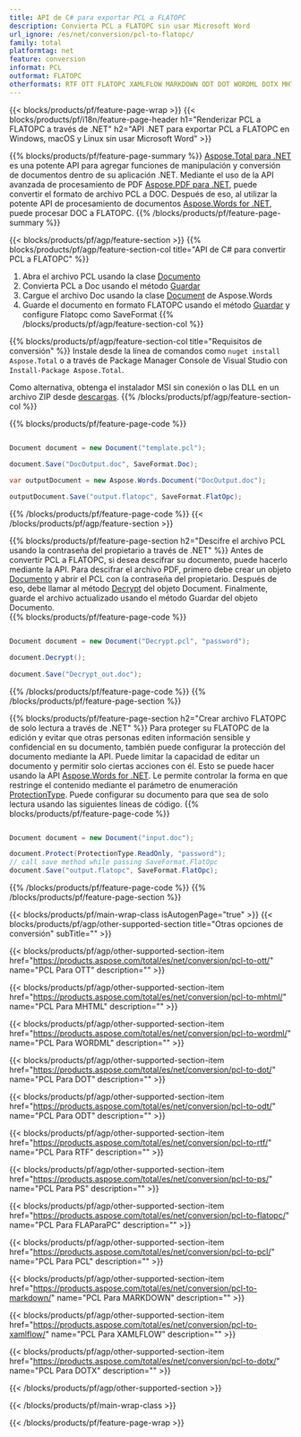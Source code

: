 ```yaml
---
title: API de C# para exportar PCL a FLATOPC
description: Convierta PCL a FLATOPC sin usar Microsoft Word
url_ignore: /es/net/conversion/pcl-to-flatopc/
family: total
platformtag: net
feature: conversion
informat: PCL
outformat: FLATOPC
otherformats: RTF OTT FLATOPC XAMLFLOW MARKDOWN ODT DOT WORDML DOTX MHTML PS DOTM
---
```

{{< blocks/products/pf/feature-page-wrap >}}
{{< blocks/products/pf/i18n/feature-page-header h1="Renderizar PCL a FLATOPC a través de .NET" h2="API .NET para exportar PCL a FLATOPC en Windows, macOS y Linux sin usar Microsoft Word" >}}

{{% blocks/products/pf/feature-page-summary %}}
[Aspose.Total para .NET](https://products.aspose.com/total/net/) es una potente API para agregar funciones de manipulación y conversión de documentos dentro de su aplicación .NET. Mediante el uso de la API avanzada de procesamiento de PDF [Aspose.PDF para .NET](https://products.aspose.com/pdf/net/), puede convertir el formato de archivo PCL a DOC. Después de eso, al utilizar la potente API de procesamiento de documentos [Aspose.Words for .NET](https://products.aspose.com/words/net/), puede procesar DOC a FLATOPC.
{{% /blocks/products/pf/feature-page-summary  %}}

{{< blocks/products/pf/agp/feature-section >}}
{{% blocks/products/pf/agp/feature-section-col title="API de C# para convertir PCL a FLATOPC" %}}
1. Abra el archivo PCL usando la clase [Documento](https://apireference.aspose.com/pdf/net/aspose.pdf/document)
2. Convierta PCL a Doc usando el método [Guardar](https://apireference.aspose.com/pdf/net/aspose.pdf.document/save/methods/5)
3. Cargue el archivo Doc usando la clase [Document](https://apireference.aspose.com/words/net/aspose.words/document) de Aspose.Words
4. Guarde el documento en formato FLATOPC usando el método [Guardar](https://apireference.aspose.com/words/net/aspose.words.document/save/methods/4) y configure Flatopc como SaveFormat
{{% /blocks/products/pf/agp/feature-section-col %}}

{{% blocks/products/pf/agp/feature-section-col title="Requisitos de conversión" %}}
Instale desde la línea de comandos como ```nuget install Aspose.Total``` o a través de Package Manager Console de Visual Studio con ```Install-Package Aspose.Total```.

Como alternativa, obtenga el instalador MSI sin conexión o las DLL en un archivo ZIP desde [descargas](https://downloads.aspose.com/total/net).
{{% /blocks/products/pf/agp/feature-section-col %}}

{{% blocks/products/pf/feature-page-code %}}

```cs

Document document = new Document("template.pcl");
 
document.Save("DocOutput.doc", SaveFormat.Doc); 

var outputDocument = new Aspose.Words.Document("DocOutput.doc");

outputDocument.Save("output.flatopc", SaveFormat.FlatOpc);   
```

{{% /blocks/products/pf/feature-page-code %}}
{{< /blocks/products/pf/agp/feature-section >}}

{{% blocks/products/pf/feature-page-section  h2="Descifre el archivo PCL usando la contraseña del propietario a través de .NET" %}}
Antes de convertir PCL a FLATOPC, si desea descifrar su documento, puede hacerlo mediante la API. Para descifrar el archivo PDF, primero debe crear un objeto [Documento](https://apireference.aspose.com/pdf/net/aspose.pdf/document) y abrir el PCL con la contraseña del propietario. Después de eso, debe llamar al método [Decrypt](https://apireference.aspose.com/pdf/net/aspose.pdf/document/methods/decrypt) del objeto Document. Finalmente, guarde el archivo actualizado usando el método Guardar del objeto Documento.  
{{% blocks/products/pf/feature-page-code %}}

```cs

Document document = new Document("Decrypt.pcl", "password");

document.Decrypt();
 
document.Save("Decrypt_out.doc");
```

{{% /blocks/products/pf/feature-page-code  %}}
{{% /blocks/products/pf/feature-page-section %}}

{{% blocks/products/pf/feature-page-section  h2="Crear archivo FLATOPC de solo lectura a través de .NET" %}}
Para proteger su FLATOPC de la edición y evitar que otras personas editen información sensible y confidencial en su documento, también puede configurar la protección del documento mediante la API. Puede limitar la capacidad de editar un documento y permitir solo ciertas acciones con él. Esto se puede hacer usando la API [Aspose.Words for .NET](https://products.aspose.com/words/net/). Le permite controlar la forma en que restringe el contenido mediante el parámetro de enumeración [ProtectionType](https://apireference.aspose.com/words/net/aspose.words/protectiontype). Puede configurar su documento para que sea de solo lectura usando las siguientes líneas de código. 
{{% blocks/products/pf/feature-page-code %}}

```cs

Document document = new Document("input.doc");

document.Protect(ProtectionType.ReadOnly, "password");
// call save method while passing SaveFormat.FlatOpc
document.Save("output.flatopc", SaveFormat.FlatOpc);    
```

{{% /blocks/products/pf/feature-page-code  %}}
{{% /blocks/products/pf/feature-page-section %}}

{{< blocks/products/pf/main-wrap-class isAutogenPage="true" >}}
{{< blocks/products/pf/agp/other-supported-section title="Otras opciones de conversión" subTitle="" >}}

{{< blocks/products/pf/agp/other-supported-section-item href="https://products.aspose.com/total/es/net/conversion/pcl-to-ott/" name="PCL Para OTT" description="" >}}

{{< blocks/products/pf/agp/other-supported-section-item href="https://products.aspose.com/total/es/net/conversion/pcl-to-mhtml/" name="PCL Para MHTML" description="" >}}

{{< blocks/products/pf/agp/other-supported-section-item href="https://products.aspose.com/total/es/net/conversion/pcl-to-wordml/" name="PCL Para WORDML" description="" >}}

{{< blocks/products/pf/agp/other-supported-section-item href="https://products.aspose.com/total/es/net/conversion/pcl-to-dot/" name="PCL Para DOT" description="" >}}

{{< blocks/products/pf/agp/other-supported-section-item href="https://products.aspose.com/total/es/net/conversion/pcl-to-odt/" name="PCL Para ODT" description="" >}}

{{< blocks/products/pf/agp/other-supported-section-item href="https://products.aspose.com/total/es/net/conversion/pcl-to-rtf/" name="PCL Para RTF" description="" >}}

{{< blocks/products/pf/agp/other-supported-section-item href="https://products.aspose.com/total/es/net/conversion/pcl-to-ps/" name="PCL Para PS" description="" >}}

{{< blocks/products/pf/agp/other-supported-section-item href="https://products.aspose.com/total/es/net/conversion/pcl-to-flatopc/" name="PCL Para FLAParaPC" description="" >}}

{{< blocks/products/pf/agp/other-supported-section-item href="https://products.aspose.com/total/es/net/conversion/pcl-to-pcl/" name="PCL Para PCL" description="" >}}

{{< blocks/products/pf/agp/other-supported-section-item href="https://products.aspose.com/total/es/net/conversion/pcl-to-markdown/" name="PCL Para MARKDOWN" description="" >}}

{{< blocks/products/pf/agp/other-supported-section-item href="https://products.aspose.com/total/es/net/conversion/pcl-to-xamlflow/" name="PCL Para XAMLFLOW" description="" >}}

{{< blocks/products/pf/agp/other-supported-section-item href="https://products.aspose.com/total/es/net/conversion/pcl-to-dotx/" name="PCL Para DOTX" description="" >}}



{{< /blocks/products/pf/agp/other-supported-section >}}

{{< /blocks/products/pf/main-wrap-class >}}

{{< /blocks/products/pf/feature-page-wrap >}}